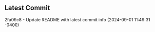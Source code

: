 
## Latest Commit
2fa09c8 - Update README with latest commit info (2024-09-01 11:49:31 -0400) <Yunxi-Zhou>
